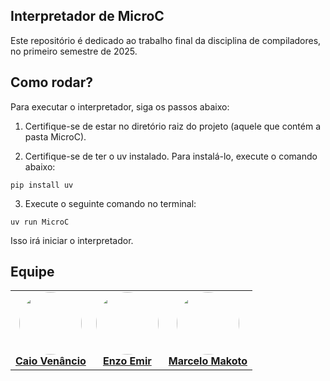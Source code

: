 ## Interpretador de MicroC

Este repositório é dedicado ao trabalho final da disciplina de compiladores, no primeiro semestre de 2025.

## Como rodar?


Para executar o interpretador, siga os passos abaixo:

1. Certifique-se de estar no diretório raiz do projeto (aquele que contém a pasta MicroC).

2. Certifique-se de ter o uv instalado. Para instalá-lo, execute o comando abaixo:
```terminal
pip install uv
```

3. Execute o seguinte comando no terminal:
```terminal
uv run MicroC
```
Isso irá iniciar o interpretador.

## Equipe

<table align="center" cellspacing="20" cellpadding="0">
  <tr>
    <td align="center">
      <img src="https://avatars.githubusercontent.com/u/170828870?v=4" width="100" style="border-radius: 50%;"><br>
      <strong><a href="https://github.com/caio-venancio">Caio Venâncio</a></strong><br>
    </td>
    <td align="center">
      <img src="https://avatars.githubusercontent.com/u/164296530?v=4" width="100" style="border-radius: 50%;"><br>
      <strong><a href="https://github.com/EnzoEmir">Enzo Emir</a></strong><br>
    </td>
    <td align="center">
      <img src="https://avatars.githubusercontent.com/u/125222370?v=4" width="100" style="border-radius: 50%;"><br>
      <strong><a href="https://github.com/MM4k">Marcelo Makoto</a></strong><br>
    </td>
  </tr>
</table>
